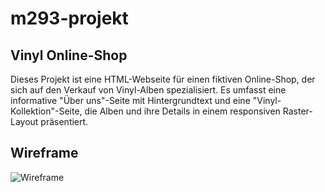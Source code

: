 # m293-projekt
## Vinyl Online-Shop
Dieses Projekt ist eine HTML-Webseite für einen fiktiven Online-Shop, der sich auf den Verkauf von Vinyl-Alben spezialisiert. Es umfasst eine informative "Über uns"-Seite mit Hintergrundtext und eine "Vinyl-Kollektion"-Seite, die Alben und ihre Details in einem responsiven Raster-Layout präsentiert. 
## Wireframe
![Wireframe](../Dokumentation/wireframe.png)
